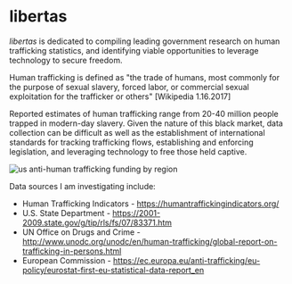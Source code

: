# libertas

*libertas* is dedicated to compiling leading government research on human trafficking statistics, and identifying viable opportunities to leverage technology to secure freedom. 

Human trafficking is defined as "the trade of humans, most commonly for the purpose of sexual slavery, forced labor, or commercial sexual exploitation for the trafficker or others" [Wikipedia 1.16.2017]

Reported estimates of human trafficking range from 20-40 million people trapped in modern-day slavery. Given the nature of this black market, data collection can be difficult as well as the establishment of international standards for tracking trafficking flows, establishing and enforcing legislation, and leveraging technology to free those held captive. 

![us anti-human trafficking funding by region](https://cloud.githubusercontent.com/assets/19956669/21872129/adc216e8-d81b-11e6-95e9-8ab06320401f.png)

Data sources I am investigating include: 

* Human Trafficking Indicators - https://humantraffickingindicators.org/
* U.S. State Department - https://2001-2009.state.gov/g/tip/rls/fs/07/83371.htm
* UN Office on Drugs and Crime - http://www.unodc.org/unodc/en/human-trafficking/global-report-on-trafficking-in-persons.html
* European Commission - https://ec.europa.eu/anti-trafficking/eu-policy/eurostat-first-eu-statistical-data-report_en



